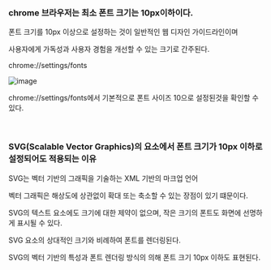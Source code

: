 ### chrome 브라우저는 최소 폰트 크기는 10px이하이다. 

폰트 크기를 10px 이상으로 설정하는 것이 일반적인 웹 디자인 가이드라인이며 

사용자에게 가독성과 사용자 경험을 개선할 수 있는 크기로 간주된다. 

chrome://settings/fonts

![image](https://github.com/HYO00/TIL/assets/79884004/39aee014-de04-43d7-b84d-baf2152c6033)

chrome://settings/fonts에서 기본적으로 폰트 사이즈 10으로 설정된것을 확인할 수 있다. 

<br/>

### SVG(Scalable Vector Graphics)의 <text> 요소에서 폰트 크기가 10px 이하로 설정되어도 적용되는 이유


SVG는 벡터 기반의 그래픽을 기술하는 XML 기반의 마크업 언어

벡터 그래픽은 해상도에 상관없이 확대 또는 축소할 수 있는 장점이 있기 떄문이다. 

SVG의 텍스트 요소에도 크기에 대한 제약이 없으며, 작은 크기의 폰트도 화면에 선명하게 표시될 수 있다.

SVG 요소의 상대적인 크기와 비례하여 폰트를 렌더링된다.

SVG의 벡터 기반의 특성과 폰트 렌더링 방식의 의해 폰트 크기 10px 이하도 표현된다. 
